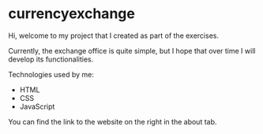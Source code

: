 # currencyexchange

Hi, welcome to my project that I created as part of the exercises.

Currently, the exchange office is quite simple, but I hope that over time I will develop its functionalities.

Technologies used by me:
- HTML
- CSS
- JavaScript

You can find the link to the website on the right in the about tab.
